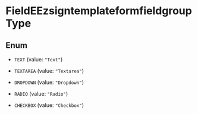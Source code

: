 

# FieldEEzsigntemplateformfieldgroupType

## Enum


* `TEXT` (value: `"Text"`)

* `TEXTAREA` (value: `"Textarea"`)

* `DROPDOWN` (value: `"Dropdown"`)

* `RADIO` (value: `"Radio"`)

* `CHECKBOX` (value: `"Checkbox"`)



